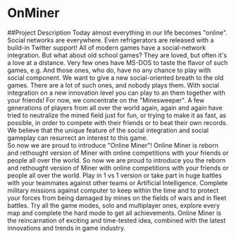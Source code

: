 # OnMiner
##Project Description 
  Today almost everything in our life becomes "online". Social networks are everywhere. Even refrigerators are released with a build-in Twitter support! All of modern games have a social-network integration. But what about old school games? They are loved, but often it's a love at a distance. Very few ones have MS-DOS to taste the flavor of such games, e.g. And those ones, who do, have no any chance to play with social component. 
  We want to give a new social-oriented breath to the old games. There are a lot of such ones, and nobody plays them. With social integration on a new innovation level you can play to an them together with your friends! 
  For now, we concentrate on the "Minesweeper". A few generations of players from all over the world again, again and again have tried to neutralize the mined field just for fun, or trying to make it as fast, as possible, in order to compete with their friends or to beat their own records. We believe that the unique feature of the social integration and social gameplay can resurrect an interest to this game.  
  So now we are proud to introduce "Online Miner"! Online Miner is reborn and rethought version of Miner with online competitions with your friends or people all over the world. So now we are proud to introduce you the reborn and rethought version of Miner with online competitions with your friends or people all over the world. Play in 1 vs 1 version or take part in huge battles with your teammates against other teams or Artificial Intelligence. Complete military missions against computer to keep within the time and to protect your forces from being damaged by mines on the fields of wars and in fleet battles. Try all the game modes, solo and multiplayer ones, explore every map and complete the hard mode to get all achievements. 
  Online Miner is the reincarnation of exciting and time-tested idea, combined with the latest innovations and trends in game industry. 
